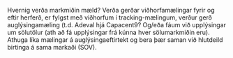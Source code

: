 Hvernig verða markmiðin mæld? Verða gerðar viðhorfamælingar fyrir og eftir herferð, er fylgst með viðhorfum í tracking-mælingum, verður gerð auglýsingamæling (t.d. Adeval hjá Capacent9? Og/eða fáum við upplýsingar um sölutölur (ath að fá upplýsingar frá kúnna hver sölumarkmiðin eru). Athuga líka mælingar á auglýsingaeftirtekt og bera þær saman við hlutdeild birtinga á sama markaði (SOV).
